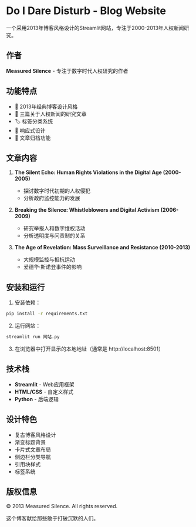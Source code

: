 # Do I Dare Disturb - Blog Website

一个采用2013年博客风格设计的Streamlit网站，专注于2000-2013年人权新闻研究。

## 作者
**Measured Silence** - 专注于数字时代人权研究的作者

## 功能特点

- 🎨 2013年经典博客设计风格
- 📝 三篇关于人权新闻的研究文章
- 🏷️ 标签分类系统
- 📱 响应式设计
- 📅 文章归档功能

## 文章内容

1. **The Silent Echo: Human Rights Violations in the Digital Age (2000-2005)**
   - 探讨数字时代初期的人权侵犯
   - 分析政府监控能力的发展

2. **Breaking the Silence: Whistleblowers and Digital Activism (2006-2009)**
   - 研究举报人和数字维权活动
   - 分析透明度与问责制的关系

3. **The Age of Revelation: Mass Surveillance and Resistance (2010-2013)**
   - 大规模监控与抵抗运动
   - 爱德华·斯诺登事件的影响

## 安装和运行

1. 安装依赖：
```bash
pip install -r requirements.txt
```

2. 运行网站：
```bash
streamlit run 网站.py
```

3. 在浏览器中打开显示的本地地址（通常是 http://localhost:8501）

## 技术栈

- **Streamlit** - Web应用框架
- **HTML/CSS** - 自定义样式
- **Python** - 后端逻辑

## 设计特色

- 复古博客风格设计
- 渐变标题背景
- 卡片式文章布局
- 侧边栏分类导航
- 引用块样式
- 标签系统

## 版权信息

© 2013 Measured Silence. All rights reserved.

这个博客献给那些敢于打破沉默的人们。 